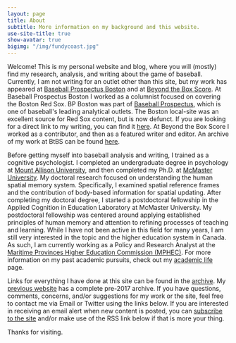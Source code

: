 ```yaml
---
layout: page
title: About
subtitle: More information on my background and this website.
use-site-title: true
show-avatar: true
bigimg: "/img/fundycoast.jpg"
---
```


Welcome! This is my personal website and blog, where you will (mostly) find my research, analysis, and writing about the game of baseball. Currently, I am not writing for an outlet other than this site, but my work has appeared at <a href ="http://boston.locals.baseballprospectus.com/" target = "_blank"> Baseball Prospectus Boston</a> and at <a href = "http://www.beyondtheboxscore.com/" target  = "_blank"> Beyond the Box Score</a>. At Baseball Prospectus Boston I worked as a columnist focused on covering the Boston Red Sox. BP Boston was part of <a href = "http://www.baseballprospectus.com/" target = "_blank"> Baseball Prospectus</a>, which is one of baseball's leading analytical outlets. The Boston local-site was an excellent source for Red Sox content, but is now defunct. If you are looking for a direct link to my writing, you can find it <a href = "http://boston.locals.baseballprospectus.com/author/christopherteeter/" target = "_blank"> here</a>. At Beyond the Box Score I worked as a contributor, and then as a featured writer and editor. An archive of my work at BtBS can be found [here]({{site.url}}/btbs_archive/). 

Before getting myself into baseball analysis and writing, I trained as a cognitive psychologist. I completed an undergraduate degree in psychology at <a href = "http://www.mta.ca" target = "_blank"> Mount Allison University</a>, and then completed my Ph.D. at <a href = "https://www.science.mcmaster.ca/pnb/" target = "_blank"> McMaster University</a>. My doctoral research focused on understanding the human spatial memory system. Specifically, I examined spatial reference frames and the contribution of body-based information for spatial updating. After completing my doctoral degree, I started a postdoctoral fellowship in the Applied Cognition in Education Laboratory at McMaster University. My postdoctoral fellowship was centered around applying established principles of human memory and attention to refining processes of teaching and learning. While I have not been active in this field for many years, I am still very interested in the topic and the higher education system in Canada. As such, I am currently working as a Policy and Research Analyst at the <a href = "http://www.mphec.ca" target = "_blank"> Maritime Provinces Higher Education Commission (MPHEC)</a>. For more information on my past academic pursuits, check out my [academic life](/academic/) page. 

Links for everything I have done at this site can be found in the [archive](/archive/). My <a href = "https://christopherteeter.wordpress.com/" target = "_blank"> previous website</a> has a complete pre-2017 archive. If you have questions, comments, concerns, and/or suggestions for my work or the site, feel free to contact me via Email or Twitter using the links below. If you are interested in receiving an email alert when new content is posted, you can <a href = "https://cteeter.us16.list-manage.com/subscribe?u=831a9689f8a79176ce6f1c5ce&id=711d4bfb2a" target="_blank"> subscribe to the site</a> and/or make use of the RSS link below if that is more your thing.

Thanks for visiting.
